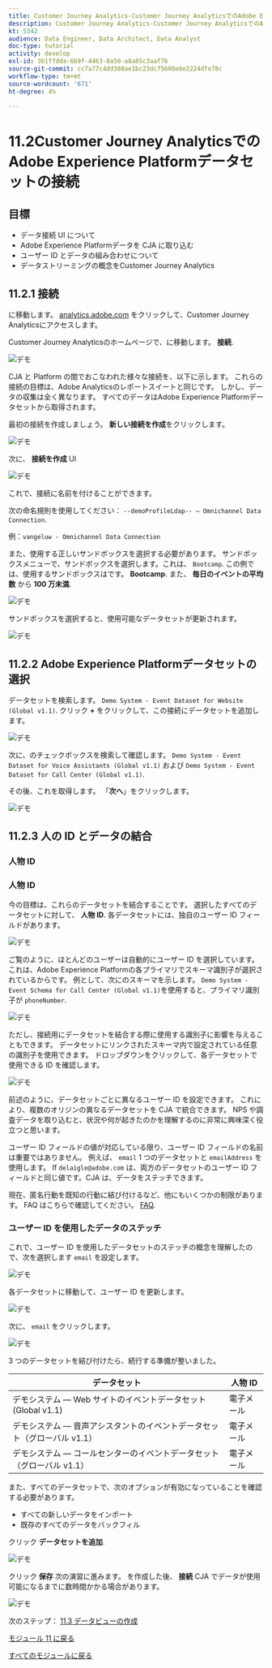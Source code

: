 ```yaml
---
title: Customer Journey Analytics-Customer Journey AnalyticsでのAdobe Experience Platformデータセットの接続
description: Customer Journey Analytics-Customer Journey AnalyticsでのAdobe Experience Platformデータセットの接続
kt: 5342
audience: Data Engineer, Data Architect, Data Analyst
doc-type: tutorial
activity: develop
exl-id: 3b1ffdda-6b9f-4463-8a50-a8a85c3aaf76
source-git-commit: cc7a77c4dd380ae1bc23dc75608e8e2224dfe78c
workflow-type: tm+mt
source-wordcount: '671'
ht-degree: 4%

---
```


# 11.2Customer Journey AnalyticsでのAdobe Experience Platformデータセットの接続

## 目標

- データ接続 UI について
- Adobe Experience Platformデータを CJA に取り込む
- ユーザー ID とデータの組み合わせについて
- データストリーミングの概念をCustomer Journey Analytics

## 11.2.1 接続

に移動します。 [analytics.adobe.com](https://analytics.adobe.com) をクリックして、Customer Journey Analyticsにアクセスします。

Customer Journey Analyticsのホームページで、に移動します。 **接続**.

![デモ](./images/cja2.png)

CJA と Platform の間でおこなわれた様々な接続を、以下に示します。 これらの接続の目標は、Adobe Analyticsのレポートスイートと同じです。 しかし、データの収集は全く異なります。 すべてのデータはAdobe Experience Platformデータセットから取得されます。

最初の接続を作成しましょう。 **新しい接続を作成**&#x200B;をクリックします。

![デモ](./images/cja4.png)

次に、 **接続を作成** UI

![デモ](./images/cja5.png)

これで、接続に名前を付けることができます。

次の命名規則を使用してください： `--demoProfileLdap-- – Omnichannel Data Connection`.

例：`vangeluw - Omnichannel Data Connection`

また、使用する正しいサンドボックスを選択する必要があります。 サンドボックスメニューで、サンドボックスを選択します。これは、 `Bootcamp`. この例では、使用するサンドボックスはです。 **Bootcamp**. また、 **毎日のイベントの平均数** から **100 万未満**.

![デモ](./images/cjasb.png)

サンドボックスを選択すると、使用可能なデータセットが更新されます。

![デモ](./images/cjasb1.png)

## 11.2.2 Adobe Experience Platformデータセットの選択

データセットを検索します。 `Demo System - Event Dataset for Website (Global v1.1)`. クリック **+** をクリックして、この接続にデータセットを追加します。

![デモ](./images/cja7.png)

次に、のチェックボックスを検索して確認します。 `Demo System - Event Dataset for Voice Assistants (Global v1.1)` および `Demo System - Event Dataset for Call Center (Global v1.1)`.

その後、これを取得します。 「**次へ**」をクリックします。

![デモ](./images/cja9.png)

## 11.2.3 人の ID とデータの結合

### 人物 ID

### 人物 ID

今の目標は、これらのデータセットを結合することです。 選択したすべてのデータセットに対して、 **人物 ID**. 各データセットには、独自のユーザー ID フィールドがあります。

![デモ](./images/cja11.png)

ご覧のように、ほとんどのユーザーは自動的にユーザー ID を選択しています。 これは、Adobe Experience Platformの各プライマリでスキーマ識別子が選択されているからです。 例として、次にのスキーマを示します。 `Demo System - Event Schema for Call Center (Global v1.1)`を使用すると、プライマリ識別子が `phoneNumber`.

![デモ](./images/cja13.png)

ただし、接続用にデータセットを結合する際に使用する識別子に影響を与えることもできます。 データセットにリンクされたスキーマ内で設定されている任意の識別子を使用できます。 ドロップダウンをクリックして、各データセットで使用できる ID を確認します。

![デモ](./images/cja14.png)

前述のように、データセットごとに異なるユーザー ID を設定できます。 これにより、複数のオリジンの異なるデータセットを CJA で統合できます。 NPS や調査データを取り込むと、状況や何が起きたのかを理解するのに非常に興味深く役立つと思います。

ユーザー ID フィールドの値が対応している限り、ユーザー ID フィールドの名前は重要ではありません。 例えば、 `email` 1 つのデータセットと `emailAddress` を使用します。 If `delaigle@adobe.com` は、両方のデータセットのユーザー ID フィールドと同じ値です。CJA は、データをステッチできます。

現在、匿名行動を既知の行動に結び付けるなど、他にもいくつかの制限があります。 FAQ はこちらで確認してください。 [FAQ](https://experienceleague.adobe.com/docs/analytics-platform/using/cja-overview/cja-faq.html?lang=ja).

### ユーザー ID を使用したデータのステッチ

これで、ユーザー ID を使用したデータセットのステッチの概念を理解したので、次を選択します `email` を設定します。

![デモ](./images/cja15.png)

各データセットに移動して、ユーザー ID を更新します。

![デモ](./images/cja12a.png)

次に、 `email` をクリックします。

![デモ](./images/cja17.png)

3 つのデータセットを結び付けたら、続行する準備が整いました。

| データセット | 人物 ID |
| ----------------- |-------------| 
| デモシステム — Web サイトのイベントデータセット (Global v1.1) | 電子メール |
| デモシステム — 音声アシスタントのイベントデータセット（グローバル v1.1） | 電子メール |
| デモシステム — コールセンターのイベントデータセット（グローバル v1.1） | 電子メール |

また、すべてのデータセットで、次のオプションが有効になっていることを確認する必要があります。

- すべての新しいデータをインポート
- 既存のすべてのデータをバックフィル

クリック **データセットを追加**.

![デモ](./images/cja16.png)

クリック **保存** 次の演習に進みます。
を作成した後、 **接続** CJA でデータが使用可能になるまでに数時間かかる場合があります。

![デモ](./images/cja20.png)

次のステップ： [11.3 データビューの作成](./ex3.md)

[モジュール 11 に戻る](./customer-journey-analytics-build-a-dashboard.md)

[すべてのモジュールに戻る](./../../overview.md)
